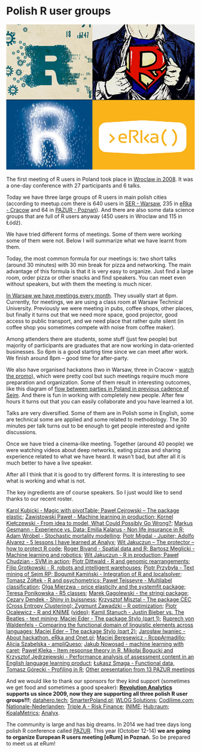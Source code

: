 Polish R user groups
====================

![ser](ser3.jpg)

The first meeting of R users in Poland took place in [Wroclaw in 2008](http://www.biecek.pl/WZUR2008/index.html). It was a one-day conference with 27 participants and 6 talks.

Today we have three large groups of R users in main polish cities (according to meetup.com there is 640 users in [SER - Warsaw](http://meetup.com/Spotkania-Entuzjastow-R-Warsaw-R-Users-Group-Meetup/), 235 in [eRka - Cracow](http://www.meetup.com/Cracow-R-User-Group/) and 64 in [PAZUR - Poznań](http://www.meetup.com/Poznan-R-User-Group-PAZUR/)). And there are also some data science groups that are full of R users anyway (450 users in Wroclaw and 115 in Łódź).

We have tried different forms of meetings. Some of them were working some of them were not. Below I will summarize what we have learnt from them. 

Today, the most common formula for our meetings is: two short talks (around 30 minutes) with 30 min break for pizza and networking. The main advantage of this formula is that it is very easy to organize. Just find a large room, order pizza or other snacks and find speakers. You can meet even without speakers, but with them the meeting is much nicer. 

[In Warsaw we have meetings every month](meetup.com/Spotkania-Entuzjastow-R-Warsaw-R-Users-Group-Meetup/). They usually start at 6pm. Currently, for meetings, we are using a class room at Warsaw Technical University. Previously we were meeting in pubs, coffee shops, other places, but finally it turns out that we need more space, good projector, good access to public transport, and we need place that rather quite silent (in coffee shop you sometimes compete with noise from coffee maker).  

Among attenders there are students, some stuff (just few people) but majority of participants are graduates that are now working in data-oriented businesses. So 6pm is a good starting time since we can meet after work. We finish around 8pm – good time for after-party.

We also have organised hackatons (two in Warsaw, three in Cracow - [watch the promo](https://www.youtube.com/watch?v=fcdAwqaOpB8)), which were pretty cool but such meetings require much more preparation and organization. Some of them result in interesting outcomes, like this diagram of [flow between parties in Poland in previous cadence of Sejm](http://smarterpoland.pl/index.php/2015/10/jak-poslowie-zmieniali-kluby/). And there is fun in working with completely new people. After few hours it turns out that you can easily collaborate and you have learned a lot.


Talks are very diversified. Some of them are in Polish some in English, some are technical some are applied and some related to methodology. The 30 minutes per talk turns out to be enough to get people interested and ignite discussions.

Once we have tried a cinema–like meeting. Together (around 40 people) we were watching videos about deep networks, eating pizzas and sharing experience related to what we have heard. It wasn't bad, but after all it is much better to have a live speaker.

After all I think that it is good to try different forms. It is interesting to see what is working and what is not. 

The key ingredients are of course speakers. So I just would like to send thanks to our recent roster.

[Karol Kubicki - Magic with pivotTable; Paweł Cejrowski – The package elastic](https://github.com/mi2-warsaw/SER/tree/master/SER_XV);
[Zawistowski Paweł - Machine learning in production; Kornel Kiełczewski - From idea to model, What Could Possibly Go Wrong?](https://github.com/mi2-warsaw/SER/tree/master/SER_XIV);
[Markus Gesmann - Experience vs. Data; Emilia Kalarus - Non life insurance in R; Adam Wróbel - Stochastic mortality modelling](https://github.com/mi2-warsaw/SER/tree/master/SER_XIII);
[Piotr Migdal - Jupiter; Adolfo Alvarez - 5 lessons I have learned at Analyx](https://github.com/mi2-warsaw/SER/tree/master/SER_XII);
[Wit Jakuczun – The protector – how to protect R code](https://github.com/mi2-warsaw/SER/tree/master/SER_X);
[Roger Bivand - Spatial data and R; Bartosz Meglicki - Machine learning and robotics](https://github.com/mi2-warsaw/SER/blob/master/SER_VII/);
[Wit Jakuczun - R in production; Paweł Chudzian - SVM in action](https://github.com/mi2-warsaw/SER/blob/master/SER_V/);
[Piotr Dittwald - R and genomic rearrangements; Filip Grotkowski - R, robots and intelligent warehouses](https://github.com/mi2-warsaw/SER/tree/master/SER_IV);
[Piotr Przybyła - Text mining of Sejm RP; Bogumił Kamiński - Integration of R and localsolver](https://github.com/mi2-warsaw/SER/blob/master/SER_VI);
[Tomasz Żółtek - R and psychometrics; Paweł Teisseyre - Multilabel classification](https://github.com/mi2-warsaw/SER/blob/master/SER_III);
[Olga Mierzwa - price elasticity and the systemfit package; Teresa Ponikowska - R5 classes](https://github.com/mi2-warsaw/SER/blob/master/SER_VIII/);
[Marek Gagolewski - the stringi package; Cezary Dendek - Shiny in buissness](https://github.com/mi2-warsaw/SER/blob/master/SER_II/);
[Krzysztof Misztal - The package CEC (Cross Entropy Clustering); Zygmunt Zawadzki – R optimization](https://github.com/eRkaKrakow/Cracow-R-Users-Meeting/tree/master/%231);
[Piotr Ocalewicz - R and KNIME](https://github.com/eRkaKrakow/Cracow-R-Users-Meeting/tree/master/%233) ([video](https://www.youtube.com/watch?v=VXCu4KndjoQ));
[Kamil Stanuch - Justin Bieber vs. The Beatles - text mining; Maciej Eder - The package Stylo (part 1)](https://github.com/eRkaKrakow/Cracow-R-Users-Meeting/tree/master/%234);
[Ruprech von Waldenfels - Comparing the functional domain of linguistic elements across languages; Maciej Eder – The package Stylo (part 2)](https://github.com/eRkaKrakow/Cracow-R-Users-Meeting/tree/master/%235);
[Jarosław Iwaniec - About hackathon. eRka and Onet.pl](https://github.com/eRkaKrakow/Cracow-R-Users-Meeting/tree/master/%236); [Maciej Beręsewicz - RcppArmadillo](https://bitbucket.org/BeresewiczM/pazur/src/aac67eb96f37949ce724582cdc314020e306529f/PAZUR%2013/prezentacja%20Macieja/?at=master); [Alicja Szabelska - ampliQueso](https://bitbucket.org/BeresewiczM/pazur/src/aac67eb96f37/PAZUR%2013/prezentacja%20Alicji/?at=master); [Jakub Nowosad - machine learning with caret](https://bitbucket.org/BeresewiczM/pazur/src/aac67eb96f37949ce724582cdc314020e306529f/PAZUR%2012/?at=master); [Paweł Kleka - Item response theory in R, Mikołaj Bogucki and Krzysztof Jędrzejewski - Performance analysis of assessment content in an English language learning product](https://bitbucket.org/BeresewiczM/pazur/src/aac67eb96f37949ce724582cdc314020e306529f/PAZUR%2011/?at=master); [Łukasz Smaga - Functional data, Tomasz Górecki - Profiling in R](https://bitbucket.org/BeresewiczM/pazur/src/aac67eb96f37949ce724582cdc314020e306529f/PAZUR%2010/?at=master); [Other presentation from 13 PAZUR meetings](https://bitbucket.org/BeresewiczM/pazur/src/aac67eb96f37?at=master)


And we would like to thank our sponsors for they kind support (sometimes we get food and sometimes a good speaker):
**[Revolution Analytics](http://www.revolutionanalytics.com/) supports us since 2009, now they are supporting all three polish R user groups!!!**; [datahero.tech](http://datahero.tech); [SmarterPoland.pl](http://SmarterPoland.pl);  [WLOG Solutions](http://www.wlogsolutions.com);  [Codilime.com](Codilime.com); [Nationale-Nederlanden](www.nn.pl); [Triple A - Risk Finance](www.aaa-riskfinance.pl/); [INIME](http://inime.org/pl/); [Hub:raum](https://www.hubraum.com/locations/krakow); [KoalaMetrics](https://www.koalametrics.com/); [Analyx](http://www.analyx.com/en/).

The community is large and has big dreams. 
In 2014 we had tree days long polish R conference called [PAZUR](http://www.estymator.ue.poznan.pl/pazur/).
This year (October 12-14) **we are going to organize European R users meeting [eRum] in Poznań.** 
So be prepared to meet us at eRum!



